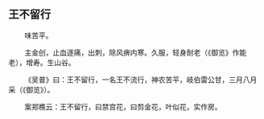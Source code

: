 ## 王不留行
<p>&emsp;&emsp;
味苦平。
</p>
<p>&emsp;&emsp;
主金创，止血逐痛，出刺，除风痹内寒。久服，轻身耐老（《御览》作能老），增寿。生山谷。
</p>
<p>&emsp;&emsp;
《吴普》曰：王不留行，一名王不流行，神农苦平，岐伯雷公甘，三月八月采（《御览》）。
</p>
<p>&emsp;&emsp;
案郑樵云：王不留行，曰禁宫花，曰剪金花，叶似花，实作房。
</p>